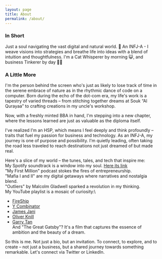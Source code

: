 ```yaml
---
layout: page
title: About
permalink: /about/
---
```


### In Short
Just a soul navigating the vast digital and natural world. 🍃 An INFJ-A - I weave visions into strategies and breathe life into ideas with a blend of intuition and thoughtfulness. I'm a Cat Whisperer by morning 😺, and business Tinkerer by day 🧑‍💻


### A Little More

I'm the person behind the screen who's just as likely to lose track of time in the serene embrace of nature as in the rhythmic dance of code on a computer. Born during the echo of the dot-com era, my life's work is a tapestry of varied threads – from stitching together dreams at Souk “Al Qurayaa” to crafting creations in my uncle's workshop.

Now, with a freshly minted BBA in hand, I'm stepping into a new chapter, where the lessons learned are just as valuable as the diploma itself.

I've realized I’m an HSP, which means I feel deeply and think profoundly – traits that fuel my passion for business and technology. As an INFJ-A, my journey is one of purpose and possibility. I'm quietly leading, often taking the road less traveled to reach destinations not just dreamed of but made real.

Here's a slice of my world – the tunes, tales, and tech that inspire me:\
My Spotify soundtrack is a window into my soul. [Here its link](https://open.spotify.com/playlist/2N1n0vP0bRWK8SxhEzNcWv?si=1945a43500664dd7)\
"My First Million" podcast stokes the fires of entrepreneurship.\
"Mafia I and II" are my digital getaways where narratives and nostalgia blend.\
"Outliers" by Malcolm Gladwell sparked a revolution in my thinking.\
My YouTube playlist is a mosaic of curiosity:\
+ [FireShip](https://www.youtube.com/@Fireship)
+ [Y Combinator](https://www.youtube.com/@ycombinator)
+ [James Jani](https://www.youtube.com/@JamesJani)
+ [Oliver Knill](https://www.youtube.com/@OliverKnill)
+ [Garry Tan](https://www.youtube.com/@GarryTan)\
And "The Great Gatsby"? It's a film that captures the essence of ambition and the beauty of a dream.

So this is me. Not just a bio, but an invitation. To connect, to explore, and to create – not just a business, but a shared journey towards something remarkable. Let's connect via Twitter or LinkedIn.

